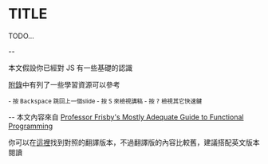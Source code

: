 <style type="text/css">
  /********************************************* 
  * FONT
  *********************************************/
  .reveal p.left {
      text-align: left;
  }  
  .reveal p.error {
      color: #ff0066;
  }
  /********************************************* 
  * CODE
  *********************************************/
  .reveal blockquote p{
	font-size: 1em;
  }
  /* .reveal pre {
      font-size: 1em;
  } */
  .reveal pre code {
      /* max-height: 80%; */
      padding: 10px;
  }
</style>

# TITLE
TODO...

--

本文假設你已經對 JS 有一些基礎的認識

[附錄](#/appendix)中有列了一些學習資源可以參考

<small>
- 按 <kbd>Backspace</kbd> 跳回上一個slide
- 按 <kbd>S</kbd> 來檢視講稿
- 按 <kbd>?</kbd> 檢視其它快速鍵
</small>

--
本文內容來自 [Professor Frisby's Mostly Adequate Guide to Functional Programming](https://github.com/MostlyAdequate/mostly-adequate-guide)

你可以在[這裡](https://legacy.gitbook.com/book/llh911001/mostly-adequate-guide-chinese/details)找到對照的翻譯版本，不過翻譯版的內容比較舊，建議搭配英文版本閱讀